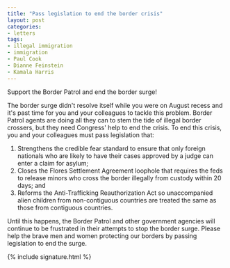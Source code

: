 ```yaml
---
title: "Pass legislation to end the border crisis"
layout: post
categories:
- letters
tags:
- illegal immigration
- immigration
- Paul Cook
- Dianne Feinstein
- Kamala Harris
---
```


Support the Border Patrol and end the border surge!

The border surge didn't resolve itself while you were on August recess and it's past time for you and your colleagues to tackle this problem. Border Patrol agents are doing all they can to stem the tide of illegal border crossers, but they need Congress' help to end the crisis. To end this crisis, you and your colleagues must pass legislation that:

1. Strengthens the credible fear standard to ensure that only foreign nationals who are likely to have their cases approved by a judge can enter a claim for asylum;
2. Closes the Flores Settlement Agreement loophole that requires the feds to release minors who cross the border illegally from custody within 20 days; and
3. Reforms the Anti-Trafficking Reauthorization Act so unaccompanied alien children from non-contiguous countries are treated the same as those from contiguous countries.

Until this happens, the Border Patrol and other government agencies will continue to be frustrated in their attempts to stop the border surge. Please help the brave men and women protecting our borders by passing legislation to end the surge.

{% include signature.html %}
